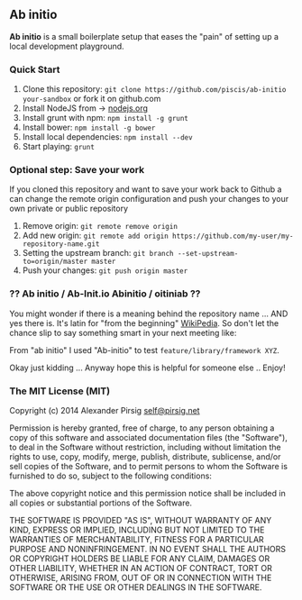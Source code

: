 ## Ab initio

**Ab initio** is a small boilerplate setup that eases the "pain" of setting up a local development playground.

### Quick Start

  1. Clone this repository: `git clone https://github.com/piscis/ab-initio your-sandbox` or fork it on github.com
  2. Install NodeJS from -> [nodejs.org](http://nodejs.org)
  3. Install grunt with npm: `npm install -g grunt`
  4. Install bower: `npm install -g bower`
  5. Install local dependencies: `npm install --dev`
  6. Start playing: `grunt`

### Optional step: Save your work

If you cloned this repository and want to save your work back to Github a can change the remote origin configuration
and push your changes to your own private or public repository

  1. Remove origin: `git remote remove origin`
  2. Add new origin: `git remote add origin https://github.com/my-user/my-repository-name.git`
  3. Setting the upstream branch: `git branch --set-upstream-to=origin/master master`
  4. Push your changes: `git push origin master`

### ?? Ab initio / Ab-Init.io Abinitio / oitiniab ??

You might wonder if there is a meaning behind the repository name ... AND yes there is. It's latin for "from the beginning" [WikiPedia](http://en.wikipedia.org/wiki/Ab_initio).
So don't let the chance slip to say something smart in your next meeting like:

From "ab initio" I used "Ab-initio" to test `feature/library/framework XYZ`.

Okay just kidding ... Anyway hope this is helpful for someone else .. Enjoy!

### The MIT License (MIT)

Copyright (c) 2014 Alexander Pirsig <self@pirsig.net>

Permission is hereby granted, free of charge, to any person obtaining a copy of
this software and associated documentation files (the "Software"), to deal in
the Software without restriction, including without limitation the rights to
use, copy, modify, merge, publish, distribute, sublicense, and/or sell copies of
the Software, and to permit persons to whom the Software is furnished to do so,
subject to the following conditions:

The above copyright notice and this permission notice shall be included in all
copies or substantial portions of the Software.

THE SOFTWARE IS PROVIDED "AS IS", WITHOUT WARRANTY OF ANY KIND, EXPRESS OR
IMPLIED, INCLUDING BUT NOT LIMITED TO THE WARRANTIES OF MERCHANTABILITY, FITNESS
FOR A PARTICULAR PURPOSE AND NONINFRINGEMENT. IN NO EVENT SHALL THE AUTHORS OR
COPYRIGHT HOLDERS BE LIABLE FOR ANY CLAIM, DAMAGES OR OTHER LIABILITY, WHETHER
IN AN ACTION OF CONTRACT, TORT OR OTHERWISE, ARISING FROM, OUT OF OR IN
CONNECTION WITH THE SOFTWARE OR THE USE OR OTHER DEALINGS IN THE SOFTWARE.